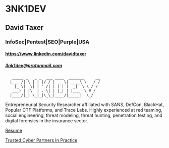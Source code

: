 # 3NK1DEV
## David Taxer
### InfoSec|Pentest|SEO|Purple|USA
#### https://www.linkedin.com/davidtaxer
##### 3nk1dev@protonmail.com
```                                          
   _____ _   _ _  ___ ____  _______     __
  |___ /| \ | | |/ / |  _ \| ____\ \   / /
    |_ \|  \| | ' /| | | | |  _|  \ \ / / 
   ___) | |\  | . \| | |_| | |___  \ V /  
  |____/|_| \_|_|\_\_|____/|_____|  \_/   
```                                       

Entrepreneurial Security Researcher affiliated with SANS, DefCon, BlackHat, Popular CTF Platforms, and Trace Labs. Highly experienced at red teaming, social engineering, threat modeling, threat hunting, penetration testing, and digital forensics in the insurance sector. 

[Resume](https://github.com/3nk1dev/Resume)

[Trusted Cyber Partners In Practice](https://www.trustedcyberpartners.com)
